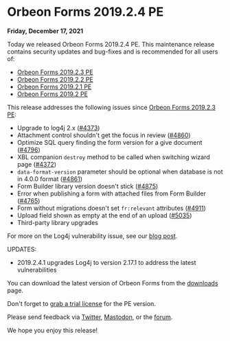 # Orbeon Forms 2019.2.4 PE

__Friday, December 17, 2021__

Today we released Orbeon Forms 2019.2.4 PE. This maintenance release contains security updates and bug-fixes and is recommended for all users of:

- [Orbeon Forms 2019.2.3 PE](orbeon-forms-2019.2.3.md)
- [Orbeon Forms 2019.2.2 PE](orbeon-forms-2019.2.2.md)
- [Orbeon Forms 2019.2.1 PE](orbeon-forms-2019.2.1.md)
- [Orbeon Forms 2019.2 PE](orbeon-forms-2019.2.md)

This release addresses the following issues since [Orbeon Forms 2019.2.3 PE](orbeon-forms-2019.2.3.md):

- Upgrade to log4j 2.x ([\#4373](https://github.com/orbeon/orbeon-forms/issues/4373))
- Attachment control shouldn't get the focus in review ([\#4860](https://github.com/orbeon/orbeon-forms/issues/4860))
- Optimize SQL query finding the form version for a give document ([\#4796](https://github.com/orbeon/orbeon-forms/issues/4796))
- XBL companion `destroy` method to be called when switching wizard page ([\#4372](https://github.com/orbeon/orbeon-forms/issues/4372))
- `data-format-version` parameter should be optional when database is not in 4.0.0 format ([\#4861](https://github.com/orbeon/orbeon-forms/issues/4861))
- Form Builder library version doesn't stick ([\#4875](https://github.com/orbeon/orbeon-forms/issues/4875))
- Error when publishing a form with attached files from Form Builder ([\#4765](https://github.com/orbeon/orbeon-forms/issues/4765))
- Form without migrations doesn't set `fr:relevant` attributes ([\#4911](https://github.com/orbeon/orbeon-forms/issues/4911))
- Upload field shown as empty at the end of an upload ([\#5035](https://github.com/orbeon/orbeon-forms/issues/5035))
- Third-party library upgrades

For more on the Log4j vulnerability issue, see our [blog post](https://blog.orbeon.com/2021/12/vulnerability-in-log4j-library.html).

UPDATES:

- 2019.2.4.1 upgrades Log4j to version 2.17.1 to address the latest vulnerabilities

You can download the latest version of Orbeon Forms from the [downloads](https://www.orbeon.com/download) page.

Don't forget to [grab a trial license](https://prod.orbeon.com/prod/fr/orbeon/register/new) for the PE version.

Please send feedback via [Twitter](https://twitter.com/orbeon), [Mastodon](https://mastodon.social/@orbeon), or the [forum](https://www.orbeon.com/community).

We hope you enjoy this release!
